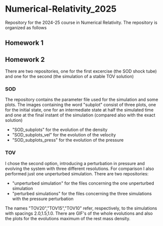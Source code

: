 # Numerical-Relativity_2025
Repository for the 2024-25 course in Numerical Relativity. The repository is organized as follows
## Homework 1

## Homework 2
There are two repositories, one for the first excercise (the SOD shock tube) and one for the second (the simulation of a stable TOV solution)
### SOD
The repository contains the parameter file used for the simulation and some plots. The images containing the word "subplot" consist of three plots, one for the initial state, one for an intermediate state at half the simulated time and one at the final instant of the simulation (compared also with the exact solution)
- "SOD_subplots" for the evolution of the density
- "SOD_subplots_vel" for the evolution of the velocity
- "SOD_subplots_press" for the evolution of the pressure
### TOV
I chose the second option, introducing a perturbation in pressure and evolving the system with three different resolutions. For comparison I also performed just one unperturbed simulation. There are two repositories:
- "unperturbed simulation" for the files concerning the one unperturbed simulation 
- "perturbed simulations" for the files concerning the three simulations with the pressure perturbation

The names "TOV20","TOV15","TOV10" refer, respectively, to the simulations with spacings 2.0,1.5,1.0. There are GIF's of the whole evolutions and also the plots for the evolutions maximum of the rest mass density.
